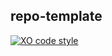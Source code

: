 ## repo-template

[![XO code style](https://img.shields.io/badge/code_style-XO-5ed9c7.svg)](https://github.com/sindresorhus/xo)
